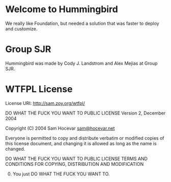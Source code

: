 Welcome to Hummingbird
======================

We really like Foundation, but needed a solution that was faster to deploy and customize.


Group SJR
=========

Hummingbird was made by Cody J. Landstrom and Alex Mejias at Group SJR.


WTFPL License
=============

License URI: http://sam.zoy.org/wtfpl/


DO WHAT THE FUCK YOU WANT TO PUBLIC LICENSE
Version 2, December 2004

 Copyright (C) 2004 Sam Hocevar <sam@hocevar.net>

 Everyone is permitted to copy and distribute verbatim or modified
 copies of this license document, and changing it is allowed as long
 as the name is changed.

DO WHAT THE FUCK YOU WANT TO PUBLIC LICENSE
TERMS AND CONDITIONS FOR COPYING, DISTRIBUTION AND MODIFICATION

  0. You just DO WHAT THE FUCK YOU WANT TO.
